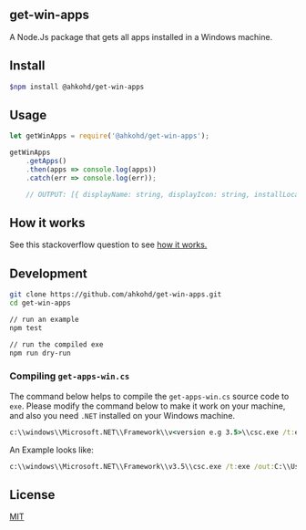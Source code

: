 ## get-win-apps
A Node.Js package that gets all apps installed in a Windows machine.

## Install
```bash
$npm install @ahkohd/get-win-apps
```
## Usage
```js
let getWinApps = require('@ahkohd/get-win-apps');

getWinApps
    .getApps()
    .then(apps => console.log(apps))
    .catch(err => console.log(err));

    // OUTPUT: [{ displayName: string, displayIcon: string, installLocation: string }]
```
## How it works
See this stackoverflow question to see [how it works.](https://stackoverflow.com/questions/908850/get-installed-applications-in-a-system)

## Development
```bash
git clone https://github.com/ahkohd/get-win-apps.git
cd get-win-apps

// run an example
npm test

// run the compiled exe
npm run dry-run
```
### Compiling `get-apps-win.cs`
The command below helps to compile the `get-apps-win.cs` source code to `exe`. Please modify the command below to make it work on your machine, and also you need `.NET` installed on your Windows machine.

```cmd
c:\\windows\\Microsoft.NET\\Framework\\v<version e.g 3.5>\\csc.exe /t:exe /out:C:\\Users\\<local_current_user>\\<path_to_project-folder>\\get-apps\\get-apps.exe C:\\Users\\<local_current_user>\\<path_to_project-folder>\\get-apps\\get-apps-win.cs 
```

An Example looks like:
```cmd
c:\\windows\\Microsoft.NET\\Framework\\v3.5\\csc.exe /t:exe /out:C:\\Users\\victor\\Documents\\dev-lab\\get-apps\\get-apps.exe C:\\Users\\victor\\Documents\\dev-lab\\get-apps\\get-apps-win.cs
```

## License
[MIT](./LICENSE.md)